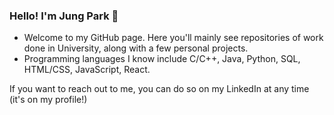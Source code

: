 ### Hello! I'm Jung Park 👋 
- Welcome to my GitHub page. Here you'll mainly see repositories of work done in University, along with a few personal projects. 
- Programming languages I know include C/C++, Java, Python, SQL, HTML/CSS, JavaScript, React.

If you want to reach out to me, you can do so on my LinkedIn at any time (it's on my profile!)
